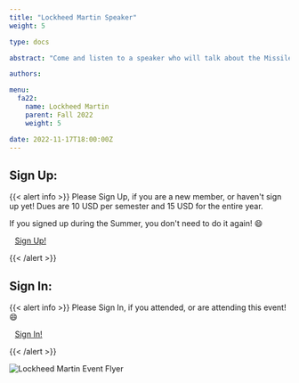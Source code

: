 ```yaml
---
title: "Lockheed Martin Speaker"
weight: 5

type: docs

abstract: "Come and listen to a speaker who will talk about the Missiles and Fire Control area of Lockheed Martin! They'll also be around to answer questions and give resume tips."

authors:

menu:
  fa22:
    name: Lockheed Martin
    parent: Fall 2022
    weight: 5

date: 2022-11-17T18:00:00Z
---
```


## Sign Up:

{{< alert info >}}
Please Sign Up, if you are a new member, or haven't sign up yet! Dues are 10 USD per semester and 15 USD for the entire year.

If you signed up during the Summer, you don't need to do it again! :smile:

<a class="btn btn-light btn-lg" href="https://docs.google.com/forms/d/e/1FAIpQLSfqmXeAy4b7UEjSbcihRP5QRQCY5cWoRI-PHmdODYSy-elSqw/viewform" role="button">
<i class="fas fa-file-alt" style="padding-right: 10px;"></i>  Sign Up!</a>

{{< /alert >}}

## Sign In:

{{< alert info >}}
Please Sign In, if you attended, or are attending this event! :smile:

<a class="btn btn-light btn-lg" href="https://ucfacmw.org/sign-in" role="button">
<i class="fas fa-file-alt" style="padding-right: 10px;"></i>  Sign In!</a>

{{< /alert >}}

![Lockheed Martin Event Flyer](/img/flyers/lockheed.png)